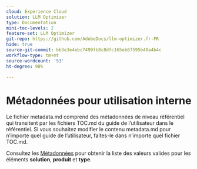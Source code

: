 ```yaml
---
cloud: Experience Cloud
solution: LLM Optimizer
type: Documentation
mini-toc-levels: 2
feature-set: LLM Optimizer
git-repo: https://github.com/AdobeDocs/llm-optimizer.fr-FR
hide: true
source-git-commit: bb3e3e4ebc7499fb8c8dfc165eb87595b40a4b4c
workflow-type: tm+mt
source-wordcount: '53'
ht-degree: 98%

---
```



# Métadonnées pour utilisation interne

Le fichier metadata.md comprend des métadonnées de niveau référentiel qui transitent par les fichiers TOC.md du guide de l’utilisateur dans le référentiel. Si vous souhaitez modifier le contenu metadata.md pour n’importe quel guide de l’utilisateur, faites-le dans n’importe quel fichier TOC.md.

Consultez les [Métadonnées](https://experienceleague.adobe.com/docs/authoring-guide-exl/using/editing/user-guide-setup/metadata.html?lang=fr) pour obtenir la liste des valeurs valides pour les éléments **solution**, **produit** et **type**.
